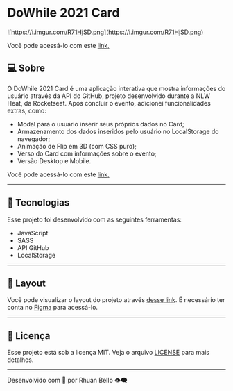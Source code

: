 # DoWhile 2021 Card

![https://i.imgur.com/R71HjSD.png](https://i.imgur.com/R71HjSD.png)

Você pode acessá-lo com este [link](https://dowhile2021-rhuanbello.vercel.app)[.](https://rhuanbello.github.io/progressBar/)

## **💻 Sobre**

O DoWhile 2021 Card é uma aplicação interativa que mostra informações do usuário através da API do GitHub, projeto desenvolvido durante a NLW Heat, da Rocketseat.
Após concluir o evento, adicionei funcionalidades extras, como:

- Modal para o usuário inserir seus próprios dados no Card;
- Armazenamento dos dados inseridos pelo usuário no LocalStorage do navegador;
- Animação de Flip em 3D (com CSS puro);
- Verso do Card com informações sobre o evento;
- Versão Desktop e Mobile.

Você pode acessá-lo com este [link](https://dowhile2021-rhuanbello.vercel.app)[.](https://rhuanbello.github.io/progressBar/)

---

## **🚀 Tecnologias**

Esse projeto foi desenvolvido com as seguintes ferramentas:

- JavaScript
- SASS
- API GitHub
- LocalStorage

---

## **🔖 Layout**

Você pode visualizar o layout do projeto através [desse link](https://www.figma.com/file/9Z2vxc8VTRuZpYjFalCMAl/Badge-Do-While2021-(Copy)?node-id=0%3A1). É necessário ter conta no [Figma](https://figma.com/) para acessá-lo.

---

## **📝 Licença**

Esse projeto está sob a licença MIT. Veja o arquivo [LICENSE](https://github.com/birobirobiro/nlw-heat-origin-v2/blob/main/.github/LICENSE.md) para mais detalhes.

---

Desenvolvido com 💛 por Rhuan Bello 👁️‍🗨️